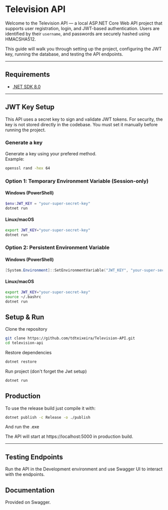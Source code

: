 # Television API

Welcome to the Television API — a local ASP.NET Core Web API project that supports user registration, login, and JWT-based authentication. Users are identified by their `username`, and passwords are securely hashed using HMACSHA512.

This guide will walk you through setting up the project, configuring the JWT key, running the database, and testing the API endpoints.

---

## Requirements

- [.NET SDK 8.0](https://dotnet.microsoft.com/en-us/download/dotnet/8.0)

---

## JWT Key Setup

This API uses a secret key to sign and validate JWT tokens. For security, the key is not stored directly in the codebase. You must set it manually before running the project.

### Generate a key
Generate a key using your prefered method.<br>
Example: 
```bash
openssl rand -hex 64
```

### Option 1: Temporary Environment Variable (Session-only)

#### Windows (PowerShell)

```powershell
$env:JWT_KEY = "your-super-secret-key"
dotnet run
```

#### Linux/macOS

```bash
export JWT_KEY="your-super-secret-key"
dotnet run
```

### Option 2: Persistent Environment Variable

#### Windows (PowerShell)

```powershell
[System.Environment]::SetEnvironmentVariable("JWT_KEY", "your-super-secret-key", "User")
```

#### Linux/macOS

```bash
export JWT_KEY="your-super-secret-key"
source ~/.bashrc
dotnet run
```

## Setup & Run

Clone the repository
```bash
git clone https://github.com/tdteixeira/Television-API.git
cd television-api
```
Restore dependencies
```bash
dotnet restore
```
Run project (don't forget the Jwt setup)
```bash
dotnet run
```

## Production
To use the release build just compile it with:
```bash
dotnet publish -c Release -o ./publish
```
And run the .exe

The API will start at https://localhost:5000 in production build.

---

## Testing Endpoints
Run the API in the Development environment and use Swagger UI to interact with the endpoints.

## Documentation
Provided on Swagger.
